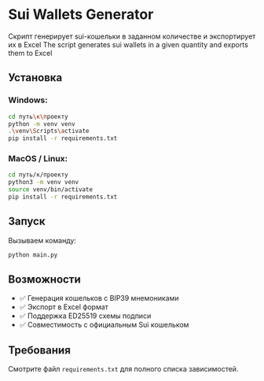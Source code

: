 # Sui Wallets Generator

Скрипт генерирует sui-кошельки в заданном количестве и экспортирует их в Excel
The script generates sui wallets in a given quantity and exports them to Excel

## Установка

### Windows:
```bash
cd путь\к\проекту
python -m venv venv
.\venv\Scripts\activate
pip install -r requirements.txt
```

### MacOS / Linux:
```bash
cd путь/к/проекту
python3 -m venv venv
source venv/bin/activate
pip install -r requirements.txt
```

## Запуск

Вызываем команду:
```bash
python main.py
```

## Возможности

- ✅ Генерация кошельков с BIP39 мнемониками
- ✅ Экспорт в Excel формат
- ✅ Поддержка ED25519 схемы подписи
- ✅ Совместимость с официальным Sui кошельком

## Требования

Смотрите файл `requirements.txt` для полного списка зависимостей.

